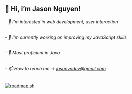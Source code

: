 ## 👋 Hi, i’m Jason Nguyen!
###### - 👀 I’m interested in web development, user interaction
###### - 🌱 I’m currently working on improving my JavaScript skills 
###### - 💪 Most proficient in Java
###### - 📫 How to reach me -> jasonvndev@gmail.com



[![roadmap.sh](https://api.roadmap.sh/v1-badge/wide/6493d6c5d99c9d67318c58c7?variant=dark)](https://roadmap.sh)

<!---
yeets-n/yeets-n is a ✨ special ✨ repository because its `README.md` (this file) appears on your GitHub profile.
You can click the Preview link to take a look at your changes.
--->
